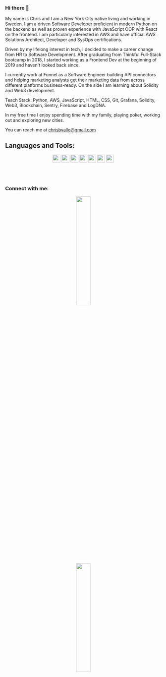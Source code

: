 ### Hi there 👋

My name is Chris and I am a New York City native living and working in Sweden.  I am a driven Software Developer proficient in modern Python on the backend as well as proven experience with JavaScript OOP with React on the frontend.  I am particularly interested in AWS and have official AWS Solutions Architect, Developer and SysOps certifications.

Driven by my lifelong interest in tech, I decided to make a career change from HR to Software Development.  After graduating from Thinkful Full-Stack bootcamp in 2018, I started working as a Frontend Dev at the beginning of 2019 and haven't looked back since.

I currently work at Funnel as a Software Engineer building API connectors and helping marketing analysts get their marketing data from across different platforms business-ready.  On the side I am learning about Solidity and Web3 development.  

Teach Stack: Python, AWS, JavaScript, HTML, CSS, Git, Grafana, Solidity, Web3, Blockchain, Sentry, Firebase and LogDNA.

In my free time I enjoy spending time with my family, playing poker, working out and exploring new cities.

You can reach me at chrisbvalle@gmail.com

## Languages and Tools:
<p align="center">
<img src="https://img.shields.io/badge/python-3776AB.svg?&style=for-the-badge&logo=python&logoColor=white" height="25"/>
<img src="https://img.shields.io/badge/jupyter-F3631D.svg?&style=for-the-badge&logo=jupyter&logoColor=white" height="25"/>
<img src="https://img.shields.io/badge/Web3-Solidity-blue.svg?&style=for-the-badge&logo=anaconda&logoColor=white" height="25"/>
<img src="https://img.shields.io/badge/-JavaScript-red.svg?&style=for-the-badge&logo=JavaScript&logoColor=red" height="25"/>
<img src="https://img.shields.io/badge/-AWS-yellow.svg?&style=for-the-badge&logo=aws&logoColor=Yellow" height="25"/>
<img src="https://img.shields.io/badge/-React-blue.svg?&style=for-the-badge&logo=React&logoColor=Blue" height="25"/>
<img src="https://img.shields.io/badge/-Git-lightgrey.svg?&style=for-the-badge&logo=Git&logoColor=lightgrey" height="25"/>
</p>
<br />
<br />
<h3>Connect with me:</h3>
<p align="center">
            <a href="https://twitter.com/MadridChris">
              <img width="30%" src="https://cdn2.iconfinder.com/data/icons/social-media-2199/64/social_media_isometric_6-twitter-512.png" />
            </a>
</p>
          </td>
	  <td align="center" width="300">
<p align="center">
            <a href="https://www.linkedin.com/in/chris-v-464ba920/">
              <img width="30%"src="https://cdn2.iconfinder.com/data/icons/social-media-2199/64/social_media_isometric_14-linkedin-512.png" />
            </a>

